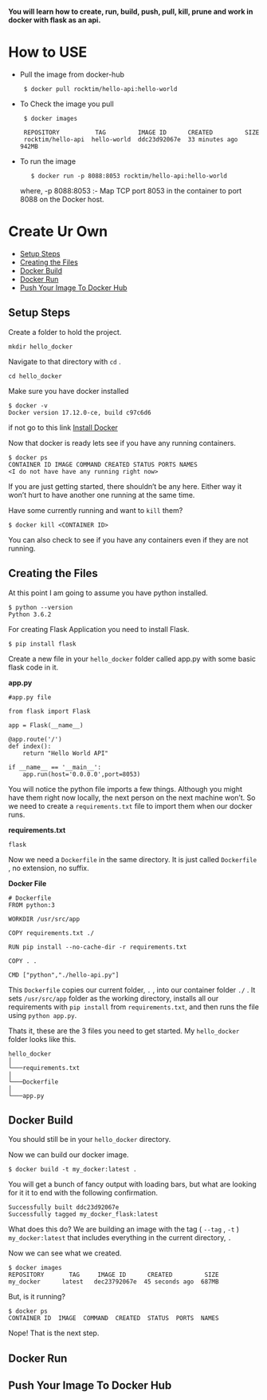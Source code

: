 
**You will learn how to create, run, build, push, pull, kill, prune and work in docker with flask as an api.**

# How to USE
* Pull the image from docker-hub

	   $ docker pull rocktim/hello-api:hello-world


*  To Check the image you pull

	    $ docker images
    
	    REPOSITORY  		TAG    		IMAGE ID      CREATED         SIZE  
	    rocktim/hello-api  hello-world 	ddc23d92067e  33 minutes ago  942MB

*  To run the image

	`	$ docker run -p 8088:8053 rocktim/hello-api:hello-world`

	where,
	  -p 8088:8053 :- Map TCP port 8053 in the container to port 8088 on the Docker host.


# Create Ur Own
- [Setup Steps](#steup-steps)
- [Creating the Files](#Creating-the-Files)
- [Docker Build](#Docker-Build)
- [Docker Run](#Docker-Run)
- [Push Your Image To Docker Hub](#Push-Your-Image-To-Docker-Hub)

## Setup Steps
Create a folder to hold the project.

    mkdir hello_docker
Navigate to that directory with `cd` .

    cd hello_docker
Make sure you have docker installed

    $ docker -v  
	Docker version 17.12.0-ce, build c97c6d6
if not go to this link [Install Docker](https://docs.docker.com/install/)

Now that docker is ready lets see if you have any running containers.

    $ docker ps  
    CONTAINER ID IMAGE COMMAND CREATED STATUS PORTS NAMES  
    <I do not have have any running right now>
If you are just getting started, there shouldn’t be any here. Either way it won’t hurt to have another one running at the same time.

Have some currently running and want to  `kill`  them?

    $ docker kill <CONTAINER ID>

You can also check to see if you have any containers even if they are not running.

## Creating the Files
At this point I am going to assume you have python  installed.

    $ python --version  
    Python 3.6.2
For creating Flask Application you need to install Flask.

    $ pip install flask

Create a new file in your `hello_docker` folder called app.py with some basic flask code in it.

**app.py**

    #app.py file
    
    from flask import Flask
    
	app = Flask(__name__)
	
    @app.route('/')
    def index():
	    return "Hello World API"
	    
    if __name__ == '__main__':
	    app.run(host='0.0.0.0',port=8053)

You will notice the python file imports a few things. Although you might have them right now locally, the next person on the next machine won’t. So we need to create a  `requirements.txt`  file to import them when our docker runs.

**requirements.txt**

    flask

Now we need a `Dockerfile` in the same directory. It is just called `Dockerfile` , no extension, no suffix.

**Docker File**

    # Dockerfile
    FROM python:3

	WORKDIR /usr/src/app

	COPY requirements.txt ./

	RUN pip install --no-cache-dir -r requirements.txt

	COPY . .

	CMD ["python","./hello-api.py"]

This  `Dockerfile`  copies our current folder,  `.`  , into our container folder  `./`  . It sets `/usr/src/app` folder as the working directory, installs all our requirements with  `pip install`  from  `requirements.txt`, and then runs the file using  `python app.py`.

Thats it, these are the 3 files you need to get started. My  `hello_docker` folder looks like this.

    hello_docker  
    │  
    └───requirements.txt  
    │  
    └───Dockerfile  
    │  
    └───app.py

## Docker Build

You should still be in your  `hello_docker`  directory.

Now we can build our docker image.

    $ docker build -t my_docker:latest .

You will get a bunch of fancy output with loading bars, but what are looking for it it to end with the following confirmation.

    Successfully built ddc23d92067e
    Successfully tagged my_docker_flask:latest
    
What does this do? We are building an image with the tag ( `--tag` , `-t` ) `my_docker:latest` that includes everything in the current directory, `.`

Now we can see what we created.

    $ docker images  
    REPOSITORY       TAG     IMAGE ID      CREATED         SIZE  
    my_docker	   latest   dec23792067e  45 seconds ago  687MB

But, is it running?

    $ docker ps  
    CONTAINER ID  IMAGE  COMMAND  CREATED  STATUS  PORTS  NAMES

Nope! That is the next step.

## Docker Run


## Push Your Image To Docker Hub


 
	
